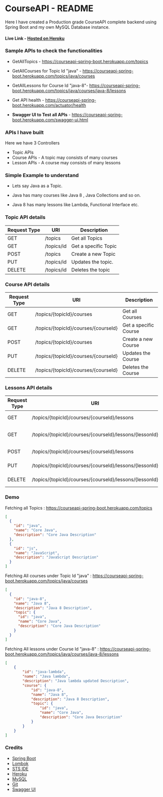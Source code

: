# CourseAPI - README

Here I have created a Production grade CourseAPI complete backend using Spring Boot and my own MySQL Database instance.

#### Live Link - [Hosted on Heroku](https://courseapi-spring-boot.herokuapp.com)



### Sample APIs to check the functionalities

- GetAllTopics - https://courseapi-spring-boot.herokuapp.com/topics
- GetAllCourses for Topic Id "java" - https://courseapi-spring-boot.herokuapp.com/topics/java/courses

- GetAllLessons for Course Id "java-8"- https://courseapi-spring-boot.herokuapp.com/topics/java/courses/java-8/lessons

- Get API health - https://courseapi-spring-boot.herokuapp.com/actuator/health

- **Swagger UI to Test all APIs** - https://courseapi-spring-boot.herokuapp.com/swagger-ui.html



### APIs I have built

Here we have 3 Controllers 

- Topic APIs
- Course APIs - A topic may consists of many courses
- Lesson APIs - A course may consists of many lessons

 

### Simple Example to understand

- Lets say Java as a Topic. 

- Java has many courses like Java 8 , Java Collections and so on.
- Java 8 has many lessons like Lambda, Functional Interface etc.



### Topic API details

| Request Type | URI        | Description          |
| ------------ | ---------- | -------------------- |
| GET          | /topics    | Get all Topics       |
| GET          | /topics/id | Get a specific Topic |
| POST         | /topics    | Create a new Topic   |
| PUT          | /topics/id | Updates the topic.   |
| DELETE       | /topics/id | Deletes the topic    |



### Course API details

| Request Type | URI                                  | Description           |
| ------------ | ------------------------------------ | --------------------- |
| GET          | /topics/{topicId}/courses            | Get all Courses       |
| GET          | /topics/{topicId}/courses/{courseId} | Get a specific Course |
| POST         | /topics/{topicId}/courses            | Create a new Course   |
| PUT          | /topics/{topicId}/courses/{courseId} | Updates the Course    |
| DELETE       | /topics/{topicId}/courses/{courseId} | Deletes the Course    |



### Lessons API details

| Request Type | URI                                                     | Description           |
| ------------ | ------------------------------------------------------- | --------------------- |
| GET          | /topics/{topicId}/courses/{courseId}/lessons            | Get all Lessons       |
| GET          | /topics/{topicId}/courses/{courseId}/lessons/{lessonId} | Get a specific Lesson |
| POST         | /topics/{topicId}/courses/{courseId}/lessons            | Create a new Lesson   |
| PUT          | /topics/{topicId}/courses/{courseId}/lessons/{lessonId} | Updates the Lesson    |
| DELETE       | /topics/{topicId}/courses/{courseId}/lessons/{lessonId} | Deletes the Lesson    |



### Demo

Fetching all Topics : https://courseapi-spring-boot.herokuapp.com/topics

```json
[
  {
    "id": "java",
    "name": "Core Java",
    "description": "Core Java Description"
  },
  {
    "id": "js",
    "name": "JavaScript",
    "description": "JavaScript Description"
  }
]
```



Fetching All courses under Topic Id "java" : https://courseapi-spring-boot.herokuapp.com/topics/java/courses

```json
[
  {
    "id": "java-8",
    "name": "Java 8",
    "description": "Java 8 Description",
    "topic": {
      "id": "java",
      "name": "Core Java",
      "description": "Core Java Description"
    }
  }
]
```



Fetching All lessons under Course Id "java-8" : https://courseapi-spring-boot.herokuapp.com/topics/java/courses/java-8/lessons

```json
[
    {
        "id": "java-lambda",
        "name": "Java lambda",
        "description": "Java lambda updated Description",
        "course": {
            "id": "java-8",
            "name": "Java 8",
            "description": "Java 8 Description",
            "topic": {
                "id": "java",
                "name": "Core Java",
                "description": "Core Java Description"
            }
        }
    }
]
```



### Credits

- [Spring Boot](https://spring.io/projects/spring-boot)
- [Lombok](https://projectlombok.org/)
- [STS IDE](https://spring.io/tools)
- [Heroku](https://www.heroku.com/)
- [MySQL](https://www.mysql.com/)
- [Git](https://git-scm.com/)
- [Swagger UI](https://swagger.io/tools/swagger-ui/)

